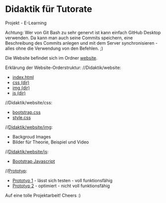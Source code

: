 # Didaktik für Tutorate
Projekt - E-Learning

Achtung: Wer von Git Bash zu sehr genervt ist kann einfach GitHub Desktop verwenden. Da kann man auch seine Commits speichern, eine Beschreibung des Commits anlegen und mit dem Server synchronisieren - alles ohne die Verwendung von den Befehlen. ;)

Die Website befindet sich im Ordner [website](website).

Erklärung der Website-Orderstruktur:
//Didaktik/website:
- [index.html](website/index.html)
- [css (dir)](website/css)
- [img (dir)](website/img)
- [js (dir)](website/js)

//Didaktik/website/css:
- [bootstrap.css](website/css/bootstrap.css)
- [style.css](website/css/style.css)

//[Didaktik/website/img](website/img):
- Backgroud Images
- Bilder für Theorie, Beispiel und Video

//[Didaktik/website/js](website/js):
- [Bootstrap Javascript](website/js/bootstrap.js)

//[Prototyp](prototyp/):
- [Prototyp 1](Prototyp_1_final.docx) - lässt sich testen - voll funktionsfähig
- [Prototyp 2](Prototyp_2_final.docx) - optimiert - nicht voll funktionsfähig

Auf eine tolle Projektarbeit! Cheers :)